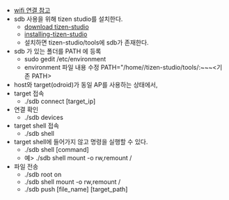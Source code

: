 * [wifi 연결 참고](https://github.com/kosslab-kr/Tizen-NN-Runtime/blob/master/docs/how_to_connect_wifi.md)
* sdb 사용을 위해 tizen studio를 설치한다.
  * [download tizen-studio](https://developer.tizen.org/development/tizen-studio/download)
  * [installing-tizen-studio](https://developer.tizen.org/development/tizen-studio/download/installing-tizen-studio)
  * 설치하면 tizen-studio/tools에 sdb가 존재한다.
* sdb 가 있는 폴더를 PATH 에 등록
  * sudo gedit /etc/environment
  * environment 파일 내용 수정
    PATH="/home/<ID>/tizen-studio/tools/:~~~<기존 PATH>
* host와 target(odroid)가 동일 AP를 사용하는 상태에서,
* target 접속
  * ./sdb connect [target_ip]
* 연결 확인
  * ./sdb devices
* target shell 접속
  * ./sdb shell
* target shell에 들어가지 않고 명령을 실행할 수 있다.
  * ./sdb shell [command]
  * 예> ./sdb shell mount -o rw,remount /
* 파일 전송
  * ./sdb root on
  * ./sdb shell mount -o rw,remount /
  * ./sdb push [file_name] [target_path]
